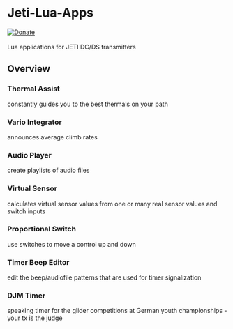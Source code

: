 # Jeti-Lua-Apps
[![Donate](https://img.shields.io/badge/Donate-PayPal-green.svg)](https://www.paypal.com/donate?hosted_button_id=749FB8DD5PZ8S)\
\
Lua applications for JETI DC/DS transmitters

## Overview
### Thermal Assist
constantly guides you to the best thermals on your path
### Vario Integrator
announces average climb rates
### Audio Player
create playlists of audio files
### Virtual Sensor
calculates virtual sensor values from one or many real sensor values and switch inputs
### Proportional Switch
use switches to move a control up and down
### Timer Beep Editor
edit the beep/audiofile patterns that are used for timer signalization
### DJM Timer
speaking timer for the glider competitions at German youth championships - your tx is the judge
